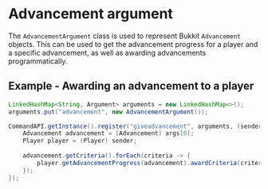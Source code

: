 # Advancement argument

The `AdvancementArgument` class is used to represent Bukkit `Advancement` objects. This can be used to get the advancement progress for a player and a specific advancement, as well as awarding advancements programmatically.

## Example - Awarding an advancement to a player

```java
LinkedHashMap<String, Argument> arguments = new LinkedHashMap<>();
arguments.put("advancement", new AdvancementArgument());

CommandAPI.getInstance().register("giveadvancement", arguments, (sender, args) -> {
    Advancement advancement = (Advancement) args[0];
    Player player = (Player) sender;
    
    advancement.getCriteria().forEach(criteria -> {
        player.getAdvancementProgress(advancement).awardCriteria(criteria);
    });
});
```


